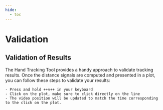 ```yaml
---
hide:
  - toc
---
```


# Validation

## Validation of Results 

The Hand Tracking Tool provides a handy approach to validate tracking results. Once the distance signals are computed and presented in a plot, you can follow these steps to validate your results: 

    - Press and hold ++v++ in your keyboard
    - Click on the plot, make sure to click directly on the line 
    - The video position will be updated to match the time corresponding to the click on the plot.